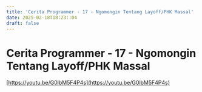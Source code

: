 ```yaml
---
title: 'Cerita Programmer - 17 - Ngomongin Tentang Layoff/PHK Massal'
date: 2025-02-18T18:23::04
draft: false
---
```


# Cerita Programmer - 17 - Ngomongin Tentang Layoff/PHK Massal

[https://youtu.be/G0lbM5F4P4s](https://youtu.be/G0lbM5F4P4s)
